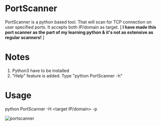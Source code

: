 # PortScanner
PortScanner is a python based tool. That will scan for TCP connection on user specified ports. It accepts both IP/domain as target. [<b> I have made this port scanner as the part of my learning python & it's not as extensive as regular scanners! </b>]

# Notes
1. Python3 have to be installed
2. "Help" feature is added. Type "python PortScanner -h"

# Usage
python PortScanner -H <target IP/domain> -p <port>

![portscanner](https://github.com/user-attachments/assets/48f063d3-7029-4494-a38f-fe9378f0efc2)
